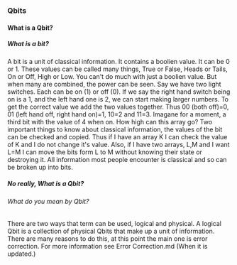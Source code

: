 ### Qbits

#### What is a Qbit?
##### What is a bit?
A bit is a unit of classical information. It contains a boolien value. It can be 0 or 1. These values can be called many things, True or False, Heads or Tails, On or Off, High or Low.
You can't do much with just a boolien value. But when many are combined, the power can be seen. Say we have two light switches. Each can be on (1) or off (0). If we say the right hand switch being on is a 1, and the left hand one is 2, we can start making larger numbers.
To get the correct value we add the two values together. Thus 00 (both off)=0, 01 (left hand off, right hand on)=1, 10=2 and 11=3. Imagane for a moment, a third bit with the value of 4 when on. How high can this array go?
Two important things to know about classical information, the values of the bit can be checked and copied. Thus if I have an array K I can check the value of K and I do not change it's value. Also, if I have two arrays, L,M and I want L=M I can move the bits form L to M without knowing their state or destroying it.
All information most people encounter is classical and so can be broken up into bits.
##### No really, What is a Qbit?
###### What do you mean by Qbit?
There are two ways that term can be used, logical and physical.
A logical Qbit is a collection of physical Qbits that make up a unit of information. There are many reasons to do this, at this point the main one is error correction. For more information see Error Correction.md (When it is updated.)
